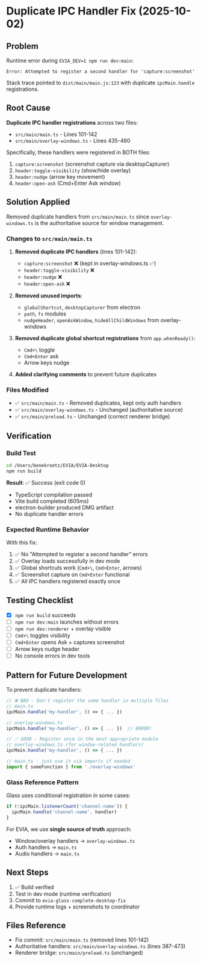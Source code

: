 # Duplicate IPC Handler Fix (2025-10-02)

## Problem
Runtime error during `EVIA_DEV=1 npm run dev:main`:
```
Error: Attempted to register a second handler for 'capture:screenshot'
```

Stack trace pointed to `dist/main/main.js:123` with duplicate `ipcMain.handle` registrations.

## Root Cause
**Duplicate IPC handler registrations** across two files:
- `src/main/main.ts` - Lines 101-142
- `src/main/overlay-windows.ts` - Lines 435-460

Specifically, these handlers were registered in BOTH files:
1. `capture:screenshot` (screenshot capture via desktopCapturer)
2. `header:toggle-visibility` (show/hide overlay)
3. `header:nudge` (arrow key movement)
4. `header:open-ask` (Cmd+Enter Ask window)

## Solution Applied
Removed duplicate handlers from `src/main/main.ts` since `overlay-windows.ts` is the authoritative source for window management.

### Changes to `src/main/main.ts`
1. **Removed duplicate IPC handlers** (lines 101-142):
   - `capture:screenshot` ❌ (kept in overlay-windows.ts ✅)
   - `header:toggle-visibility` ❌
   - `header:nudge` ❌
   - `header:open-ask` ❌

2. **Removed unused imports**:
   - `globalShortcut`, `desktopCapturer` from electron
   - `path`, `fs` modules
   - `nudgeHeader`, `openAskWindow`, `hideAllChildWindows` from overlay-windows

3. **Removed duplicate global shortcut registrations** from `app.whenReady()`:
   - `Cmd+\` toggle
   - `Cmd+Enter` ask
   - Arrow keys nudge

4. **Added clarifying comments** to prevent future duplicates

### Files Modified
- ✅ `src/main/main.ts` - Removed duplicates, kept only auth handlers
- ✅ `src/main/overlay-windows.ts` - Unchanged (authoritative source)
- ✅ `src/main/preload.ts` - Unchanged (correct renderer bridge)

## Verification

### Build Test
```bash
cd /Users/benekroetz/EVIA/EVIA-Desktop
npm run build
```
**Result**: ✅ Success (exit code 0)
- TypeScript compilation passed
- Vite build completed (605ms)
- electron-builder produced DMG artifact
- No duplicate handler errors

### Expected Runtime Behavior
With this fix:
1. ✅ No "Attempted to register a second handler" errors
2. ✅ Overlay loads successfully in dev mode
3. ✅ Global shortcuts work (`Cmd+\`, `Cmd+Enter`, arrows)
4. ✅ Screenshot capture on `Cmd+Enter` functional
5. ✅ All IPC handlers registered exactly once

## Testing Checklist
- [x] `npm run build` succeeds
- [ ] `npm run dev:main` launches without errors
- [ ] `npm run dev:renderer` + overlay visible
- [ ] `Cmd+\` toggles visibility
- [ ] `Cmd+Enter` opens Ask + captures screenshot
- [ ] Arrow keys nudge header
- [ ] No console errors in dev tools

## Pattern for Future Development
To prevent duplicate handlers:

```typescript
// ❌ BAD - Don't register the same handler in multiple files
// main.ts
ipcMain.handle('my-handler', () => { ... })

// overlay-windows.ts
ipcMain.handle('my-handler', () => { ... })  // ERROR!

// ✅ GOOD - Register once in the most appropriate module
// overlay-windows.ts (for window-related handlers)
ipcMain.handle('my-handler', () => { ... })

// main.ts - just use it via imports if needed
import { someFunction } from './overlay-windows'
```

### Glass Reference Pattern
Glass uses conditional registration in some cases:
```javascript
if (!ipcMain.listenerCount('channel-name')) {
  ipcMain.handle('channel-name', handler)
}
```

For EVIA, we use **single source of truth** approach:
- Window/overlay handlers → `overlay-windows.ts`
- Auth handlers → `main.ts`
- Audio handlers → `main.ts`

## Next Steps
1. ✅ Build verified
2. Test in dev mode (runtime verification)
3. Commit to `evia-glass-complete-desktop-fix`
4. Provide runtime logs + screenshots to coordinator

## Files Reference
- Fix commit: `src/main/main.ts` (removed lines 101-142)
- Authoritative handlers: `src/main/overlay-windows.ts` (lines 387-473)
- Renderer bridge: `src/main/preload.ts` (unchanged)

